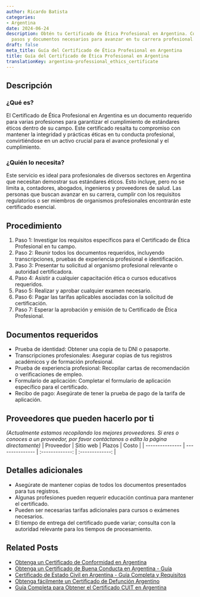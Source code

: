 ```yaml
---
author: Ricardo Batista
categories:
- Argentina
date: 2024-06-24
description: Obtén tu Certificado de Ética Profesional en Argentina. Conoce requisitos,
  pasos y documentos necesarios para avanzar en tu carrera profesional.
draft: false
meta_title: Guía del Certificado de Ética Profesional en Argentina
title: Guía del Certificado de Ética Profesional en Argentina
translationKey: argentina-professional_ethics_certificate
---
```



## Descripción
### ¿Qué es?
El Certificado de Ética Profesional en Argentina es un documento requerido para varias profesiones para garantizar el cumplimiento de estándares éticos dentro de su campo. Este certificado resalta tu compromiso con mantener la integridad y prácticas éticas en tu conducta profesional, convirtiéndose en un activo crucial para el avance profesional y el cumplimiento.

### ¿Quién lo necesita?
Este servicio es ideal para profesionales de diversos sectores en Argentina que necesitan demostrar sus estándares éticos. Esto incluye, pero no se limita a, contadores, abogados, ingenieros y proveedores de salud. Las personas que buscan avanzar en su carrera, cumplir con los requisitos regulatorios o ser miembros de organismos profesionales encontrarán este certificado esencial.

## Procedimiento

1. Paso 1: Investigar los requisitos específicos para el Certificado de Ética Profesional en tu campo.
2. Paso 2: Reunir todos los documentos requeridos, incluyendo transcripciones, pruebas de experiencia profesional e identificación.
3. Paso 3: Presentar tu solicitud al organismo profesional relevante o autoridad certificadora.
4. Paso 4: Asistir a cualquier capacitación ética o cursos educativos requeridos.
5. Paso 5: Realizar y aprobar cualquier examen necesario.
6. Paso 6: Pagar las tarifas aplicables asociadas con la solicitud de certificación.
7. Paso 7: Esperar la aprobación y emisión de tu Certificado de Ética Profesional.

## Documentos requeridos

- Prueba de identidad: Obtener una copia de tu DNI o pasaporte.
- Transcripciones profesionales: Asegurar copias de tus registros académicos y de formación profesional.
- Prueba de experiencia profesional: Recopilar cartas de recomendación o verificaciones de empleo.
- Formulario de aplicación: Completar el formulario de aplicación específico para el certificado.
- Recibo de pago: Asegúrate de tener la prueba de pago de la tarifa de aplicación.

## Proveedores que pueden hacerlo por ti
_(Actualmente estamos recopilando los mejores proveedores. Si eres o conoces a un proveedor, por favor contáctanos o edita la página directamente)_
| Proveedor       |     Sitio web     |    Plazos    |       Costo      |
| --------------- | --------------- |  :-------------: | :-------------: |

## Detalles adicionales

- Asegúrate de mantener copias de todos los documentos presentados para tus registros.
- Algunas profesiones pueden requerir educación continua para mantener el certificado.
- Pueden ser necesarias tarifas adicionales para cursos o exámenes necesarios.
- El tiempo de entrega del certificado puede variar; consulta con la autoridad relevante para los tiempos de procesamiento.
## Related Posts

- [Obtenga un Certificado de Conformidad en Argentina](https://tramitit.com/es/guides/argentina/certificado_de_idoneidad/)
- [Obtenga un Certificado de Buena Conducta en Argentina - Guía](https://tramitit.com/es/guides/argentina/certificado_de_buena_conducta/)
- [Certificado de Estado Civil en Argentina - Guía Completa y Requisitos](https://tramitit.com/es/guides/argentina/solicitud_de_certificado_de_solter%C3%ADa/)
- [Obtenga fácilmente un Certificado de Defunción Argentino](https://tramitit.com/es/guides/argentina/certificado_de_defunci%C3%B3n/)
- [Guía Completa para Obtener el Certificado CUIT en Argentina](https://tramitit.com/es/guides/argentina/constancia_de_cuit/)
